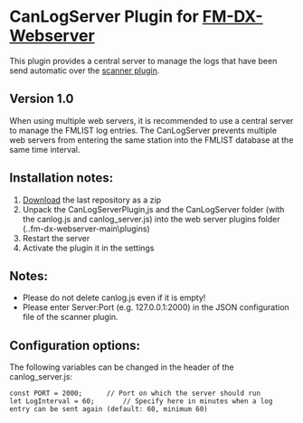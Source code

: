 # CanLogServer Plugin for [FM-DX-Webserver](https://github.com/NoobishSVK/fm-dx-webserver)
This plugin provides a central server to manage the logs that have been send automatic over the [scanner plugin](https://github.com/Highpoint2000/webserver-scanner).

## Version 1.0

When using multiple web servers, it is recommended to use a central server to manage the FMLIST log entries. The CanLogServer prevents multiple web servers from entering the same station into the FMLIST database at the same time interval.

## Installation notes:

1. [Download](https://github.com/Highpoint2000/canlog-server/releases) the last repository as a zip
2. Unpack the CanLogServerPlugin,js and the CanLogServer folder (with the canlog.js and canlog_server.js) into the web server plugins folder (..fm-dx-webserver-main\plugins)
4. Restart the server
5. Activate the plugin it in the settings

## Notes: 

- Please do not delete canlog.js even if it is empty!
- Please enter Server:Port (e.g. 127.0.0.1:2000) in the JSON configuration file of the scanner plugin.
  
## Configuration options:

The following variables can be changed in the header of the canlog_server.js:

    const PORT = 2000; 		// Port on which the server should run
    let LogInterval = 60;     	// Specify here in minutes when a log entry can be sent again (default: 60, minimum 60)
